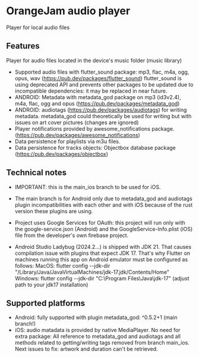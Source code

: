 # OrangeJam audio player

Player for local audio files

## Features

Player for audio files located in the device's music folder (music library)

- Supported audio files with flutter_sound package: mp3, flac, m4a, ogg, opus, wav (https://pub.dev/packages/flutter_sound)
  flutter_sound is using deprecated API and prevents other packages to be updated due to incompatible dependencies: it may be replaced in near future.
- ANDROID: Metadata with metadata_god package on mp3 (id3v2.4), m4a, flac, ogg and opus (https://pub.dev/packages/metadata_god)
- ANDROID: audiotags (https://pub.dev/packages/audiotags) for writing metadata. metadata_god could theoretically be used for writing but with issues on art cover pictures (changes are ignored)
- Player notifications provided by awesome_notifications package. (https://pub.dev/packages/awesome_notifications)
- Data persistence for playlists via m3u files.
- Data persistence for tracks objects: Objectbox database package (https://pub.dev/packages/objectbox)

## Technical notes
- IMPORTANT: this is the main_ios branch to be used for iOS. 
- The main branch is for Android only due to metadata_god and audiotags plugin incompatibilities with each other and with iOS because of the rust version these plugins are using.

- Project uses Google Services for OAuth: this project will run only with the google-service.json (Android) and the GoogleService-Info.plist (iOS) file from the developer's own firebase project.
- Android Studio Ladybug (2024.2...) is shipped with JDK 21. That causes compilation issue with plugins that expect JDK 17.
  That's why Flutter on machines running this app on Android emulator must be configured as follows:
  MacOS: flutter config --jdk-dir "/Library/Java/JavaVirtualMachines/jdk-17.jdk/Contents/Home"
  Windows: flutter config --jdk-dir "C:\Program Files\Java\jdk-17"
  (adjust path to your jdk17 installation)

## Supported platforms
- Android: fully supported with plugin metadata_god: ^0.5.2+1 (main branch!)
- iOS: audio matadata is provided by native MediaPlayer. No need for extra package: All reference to metadata_god and audiotags and all methods related to getting/writing tags removed from branch main_ios.
Next issues to fix: artwork and duration can't be retrieved.

